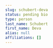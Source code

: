 ```yaml
---
slug: schubert-deva
status: pending bio
type: person
last_name: Schubert
first_name: Deva
alias: null
affiliations: []
---
```


